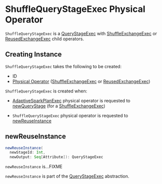 # ShuffleQueryStageExec Physical Operator

`ShuffleQueryStageExec` is a [QueryStageExec](QueryStageExec.md) with [ShuffleExchangeExec](ShuffleExchangeExec.md) or [ReusedExchangeExec](ReusedExchangeExec.md) child operators.

## Creating Instance

`ShuffleQueryStageExec` takes the following to be created:

* <span id="id"> ID
* <span id="plan"> [Physical Operator](SparkPlan.md) ([ShuffleExchangeExec](ShuffleExchangeExec.md) or [ReusedExchangeExec](ReusedExchangeExec.md))

`ShuffleQueryStageExec` is created when:

* [AdaptiveSparkPlanExec](AdaptiveSparkPlanExec.md) physical operator is requested to [newQueryStage](AdaptiveSparkPlanExec.md#newQueryStage) (for a [ShuffleExchangeExec](ShuffleExchangeExec.md))

* `ShuffleQueryStageExec` physical operator is requested to [newReuseInstance](#newReuseInstance)

## <span id="newReuseInstance"> newReuseInstance

```scala
newReuseInstance(
  newStageId: Int,
  newOutput: Seq[Attribute]): QueryStageExec
```

`newReuseInstance` is...FIXME

`newReuseInstance` is part of the [QueryStageExec](QueryStageExec.md) abstraction.
